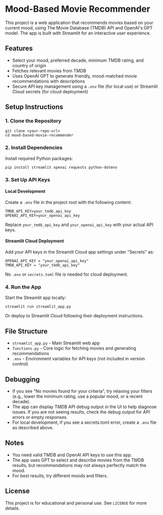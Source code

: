 
# Mood-Based Movie Recommender

This project is a web application that recommends movies based on your current mood, using The Movie Database (TMDB) API and OpenAI's GPT model. The app is built with Streamlit for an interactive user experience.

## Features
- Select your mood, preferred decade, minimum TMDB rating, and country of origin
- Fetches relevant movies from TMDB
- Uses OpenAI GPT to generate friendly, mood-matched movie recommendations with descriptions
- Secure API key management using a `.env` file (for local use) or Streamlit Cloud secrets (for cloud deployment)

## Setup Instructions

### 1. Clone the Repository
```
git clone <your-repo-url>
cd mood-based-movie-recommender
```

### 2. Install Dependencies
Install required Python packages:
```
pip install streamlit openai requests python-dotenv
```

### 3. Set Up API Keys

#### Local Development
Create a `.env` file in the project root with the following content:
```
TMDB_API_KEY=your_tmdb_api_key
OPENAI_API_KEY=your_openai_api_key
```
Replace `your_tmdb_api_key` and `your_openai_api_key` with your actual API keys.

#### Streamlit Cloud Deployment
Add your API keys in the Streamlit Cloud app settings under "Secrets" as:
```
OPENAI_API_KEY = "your_openai_api_key"
TMDB_API_KEY = "your_tmdb_api_key"
```
No `.env` or `secrets.toml` file is needed for cloud deployment.

### 4. Run the App
Start the Streamlit app locally:
```
streamlit run streamlit_app.py
```
Or deploy to Streamlit Cloud following their deployment instructions.

## File Structure
- `streamlit_app.py` - Main Streamlit web app
- `functions.py` - Core logic for fetching movies and generating recommendations
- `.env` - Environment variables for API keys (not included in version control)

## Debugging
- If you see "No movies found for your criteria", try relaxing your filters (e.g., lower the minimum rating, use a popular mood, or a recent decade).
- The app can display TMDB API debug output in the UI to help diagnose issues. If you are not seeing results, check the debug output for API errors or empty responses.
- For local development, if you see a secrets.toml error, create a `.env` file as described above.

## Notes
- You need valid TMDB and OpenAI API keys to use this app.
- The app uses GPT to select and describe movies from the TMDB results, but recommendations may not always perfectly match the mood.
- For best results, try different moods and filters.

## License
This project is for educational and personal use. See `LICENSE` for more details.
